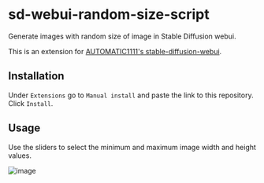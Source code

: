 # sd-webui-random-size-script
Generate images with random size of image in Stable Diffusion webui.

This is an extension for [AUTOMATIC1111's stable-diffusion-webui](https://github.com/AUTOMATIC1111/stable-diffusion-webui).

## Installation

Under `Extensions` go to `Manual install` and paste the link to this repository. Click `Install`.

## Usage
Use the sliders to select the minimum and maximum image width and height values.

![image](https://github.com/Qawerz/sd-webui-random-size-script/assets/39441645/f5b47bd9-df06-46ec-86a4-00afa4519da7)
